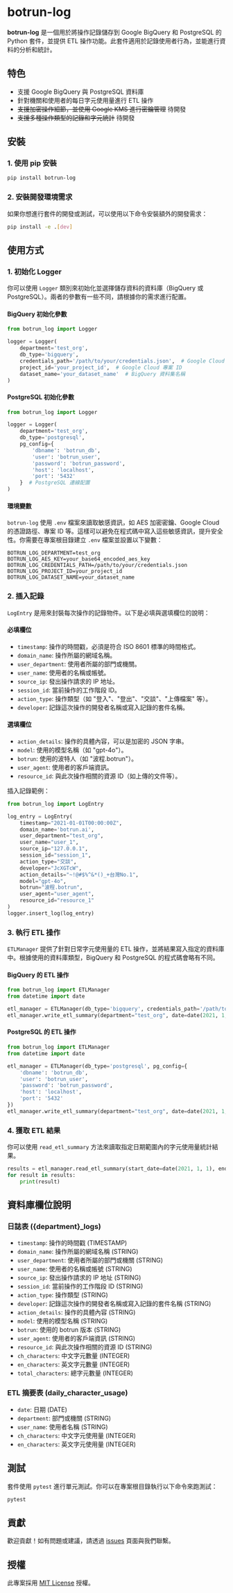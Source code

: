 # botrun-log

**botrun-log** 是一個用於將操作記錄儲存到 Google BigQuery 和 PostgreSQL 的 Python 套件，並提供 ETL 操作功能。此套件適用於記錄使用者行為，並能進行資料的分析和統計。

## 特色

- 支援 Google BigQuery 與 PostgreSQL 資料庫
- 針對機關和使用者的每日字元使用量進行 ETL 操作
- ~~支援加密操作細節，並使用 Google KMS 進行密鑰管理~~ 待開發
- ~~支援多種操作類型的記錄和字元統計~~ 待開發

## 安裝

### 1. 使用 pip 安裝

```bash
pip install botrun-log
```

### 2. 安裝開發環境需求

如果你想進行套件的開發或測試，可以使用以下命令安裝額外的開發需求：

```bash
pip install -e .[dev]
```

## 使用方式

### 1. 初始化 Logger

你可以使用 `Logger` 類別來初始化並選擇儲存資料的資料庫（BigQuery 或 PostgreSQL）。兩者的參數有一些不同，請根據你的需求進行配置。

#### BigQuery 初始化參數

```python
from botrun_log import Logger

logger = Logger(
    department='test_org',
    db_type='bigquery',
    credentials_path='/path/to/your/credentials.json',  # Google Cloud Service Account 憑證路徑
    project_id='your_project_id',  # Google Cloud 專案 ID
    dataset_name='your_dataset_name'  # BigQuery 資料集名稱
)
```

#### PostgreSQL 初始化參數

```python
from botrun_log import Logger

logger = Logger(
    department='test_org',
    db_type='postgresql',
    pg_config={
        'dbname': 'botrun_db',
        'user': 'botrun_user',
        'password': 'botrun_password',
        'host': 'localhost',
        'port': '5432'
    }  # PostgreSQL 連線配置
)
```

#### 環境變數

`botrun-log` 使用 `.env` 檔案來讀取敏感資訊，如 AES 加密密鑰、Google Cloud 的憑證路徑、專案 ID 等。這樣可以避免在程式碼中寫入這些敏感資訊，提升安全性。你需要在專案根目錄建立 `.env` 檔案並設置以下變數：

```
BOTRUN_LOG_DEPARTMENT=test_org
BOTRUN_LOG_AES_KEY=your_base64_encoded_aes_key
BOTRUN_LOG_CREDENTIALS_PATH=/path/to/your/credentials.json
BOTRUN_LOG_PROJECT_ID=your_project_id
BOTRUN_LOG_DATASET_NAME=your_dataset_name
```

### 2. 插入記錄

`LogEntry` 是用來封裝每次操作的記錄物件。以下是必填與選填欄位的說明：

#### 必填欄位

- `timestamp`: 操作的時間戳，必須是符合 ISO 8601 標準的時間格式。
- `domain_name`: 操作所屬的網域名稱。
- `user_department`: 使用者所屬的部門或機關。
- `user_name`: 使用者的名稱或帳號。
- `source_ip`: 發出操作請求的 IP 地址。
- `session_id`: 當前操作的工作階段 ID。
- `action_type`: 操作類型（如 "登入"、"登出"、"交談"、"上傳檔案" 等）。
- `developer`: 記錄這次操作的開發者名稱或寫入記錄的套件名稱。

#### 選填欄位

- `action_details`: 操作的具體內容，可以是加密的 JSON 字串。
- `model`: 使用的模型名稱（如 "gpt-4o"）。
- `botrun`: 使用的波特人（如 "波程.botrun"）。
- `user_agent`: 使用者的客戶端資訊。
- `resource_id`: 與此次操作相關的資源 ID（如上傳的文件等）。

插入記錄範例：

```python
from botrun_log import LogEntry

log_entry = LogEntry(
    timestamp="2021-01-01T00:00:00Z",
    domain_name='botrun.ai',
    user_department="test_org",
    user_name="user_1",
    source_ip="127.0.0.1",
    session_id="session_1",
    action_type="交談",
    developer="JcXGTcW",
    action_details="~!@#$%^&*()_+台灣No.1",
    model="gpt-4o",
    botrun="波程.botrun",
    user_agent="user_agent",
    resource_id="resource_1"
)
logger.insert_log(log_entry)
```

### 3. 執行 ETL 操作

`ETLManager` 提供了針對日常字元使用量的 ETL 操作，並將結果寫入指定的資料庫中。根據使用的資料庫類型，BigQuery 和 PostgreSQL 的程式碼會略有不同。

#### BigQuery 的 ETL 操作

```python
from botrun_log import ETLManager
from datetime import date

etl_manager = ETLManager(db_type='bigquery', credentials_path='/path/to/your/credentials.json')
etl_manager.write_etl_summary(department="test_org", date=date(2021, 1, 1))
```

#### PostgreSQL 的 ETL 操作

```python
from botrun_log import ETLManager
from datetime import date

etl_manager = ETLManager(db_type='postgresql', pg_config={
    'dbname': 'botrun_db',
    'user': 'botrun_user',
    'password': 'botrun_password',
    'host': 'localhost',
    'port': '5432'
})
etl_manager.write_etl_summary(department="test_org", date=date(2021, 1, 1))
```

### 4. 獲取 ETL 結果

你可以使用 `read_etl_summary` 方法來讀取指定日期範圍內的字元使用量統計結果。

```python
results = etl_manager.read_etl_summary(start_date=date(2021, 1, 1), end_date=date(2021, 1, 1), department="test_org")
for result in results:
    print(result)
```

## 資料庫欄位說明

### 日誌表 ({department}_logs)

- `timestamp`: 操作的時間戳 (TIMESTAMP)
- `domain_name`: 操作所屬的網域名稱 (STRING)
- `user_department`: 使用者所屬的部門或機關 (STRING)
- `user_name`: 使用者的名稱或帳號 (STRING)
- `source_ip`: 發出操作請求的 IP 地址 (STRING)
- `session_id`: 當前操作的工作階段 ID (STRING)
- `action_type`: 操作類型 (STRING)
- `developer`: 記錄這次操作的開發者名稱或寫入記錄的套件名稱 (STRING)
- `action_details`: 操作的具體內容 (STRING)
- `model`: 使用的模型名稱 (STRING)
- `botrun`: 使用的 botrun 版本 (STRING)
- `user_agent`: 使用者的客戶端資訊 (STRING)
- `resource_id`: 與此次操作相關的資源 ID (STRING)
- `ch_characters`: 中文字元數量 (INTEGER)
- `en_characters`: 英文字元數量 (INTEGER)
- `total_characters`: 總字元數量 (INTEGER)

### ETL 摘要表 (daily_character_usage)

- `date`: 日期 (DATE)
- `department`: 部門或機關 (STRING)
- `user_name`: 使用者名稱 (STRING)
- `ch_characters`: 中文字元使用量 (INTEGER)
- `en_characters`: 英文字元使用量 (INTEGER)

## 測試

套件使用 `pytest` 進行單元測試。你可以在專案根目錄執行以下命令來跑測試：

```bash
pytest
```

## 貢獻

歡迎貢獻！如有問題或建議，請透過 [issues](https://github.com/bohachu/bigquery_log_jc/issues) 頁面與我們聯繫。

## 授權

此專案採用 [MIT License](https://opensource.org/licenses/MIT) 授權。